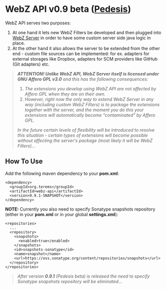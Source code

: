 # WebZ API v0.9 beta ([Pedesis](https://www.pinterest.com/teremterem/pedesis-from-ancient-greek-a-leaping/))

WebZ API serves two purposes:
 1. At one hand it lets new WebZ Filters be developed and then plugged into [WebZ Server](https://github.com/terems-org/webz-server) in order to have some custom server side java logic in place.
 1. At the other hand it also allows the server to be extended from the other end - custom file sources can be implemented: for ex. adapters for external storages like Dropbox, adapters for SCM providers like GitHub (Git adapters) etc.

> ***ATTENTION! Unlike WebZ API, WebZ Server itself is licensed under GNU Affero GPL v3.0*** *and this has the following consequences:*
>  1. *The extensions you develop using WebZ API are not affected by Affero GPL when they are on their own.*
>  1. *However, right now the only way to extend WebZ Server in any way (including custom WebZ Filters) is to package the extensions together with the server, and the moment you do this your extensions will automatically become "contaminated" by Affero GPL.*
>
> *In the future certain levels of flexibility will be introduced to resolve this situation - certain types of extensions will become possible without affecting the server's package (most likely it will be WebZ Filters)...*

How To Use
------

Add the following maven dependency to your **pom.xml**:
```
<dependency>
  <groupId>org.terems</groupId>
  <artifactId>webz-api</artifactId>
  <version>0.9.1-SNAPSHOT</version>
</dependency>
```

**NOTE:** Currently you also need to specify Sonatype snapshots repository (either in your **pom.xml** or in your global **settings.xml**):
```
<repositories>
  ...
  <repository>
    <snapshots>
      <enabled>true</enabled>
    </snapshots>
    <id>snapshots-sonatype</id>
    <name>snapshot</name>
    <url>https://oss.sonatype.org/content/repositories/snapshots</url>
  </repository>
</repositories>
```
> *After version* ***0.9.1*** *(Pedesis beta) is released the need to specify Sonatype snapshots repository will be eliminated...*
